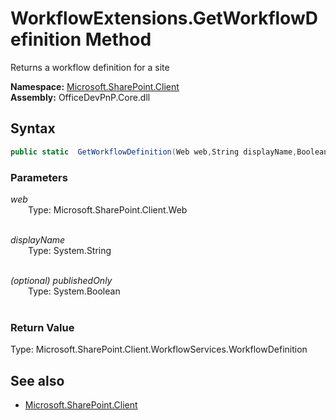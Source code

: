 # WorkflowExtensions.GetWorkflowDefinition Method  
Returns a workflow definition for a site  

**Namespace:** [Microsoft.SharePoint.Client](Microsoft.SharePoint.Client.md)  
**Assembly:** OfficeDevPnP.Core.dll  
## Syntax
```C#
public static  GetWorkflowDefinition(Web web,String displayName,Boolean publishedOnly)
```
### Parameters
*web*  
&emsp;&emsp;Type: Microsoft.SharePoint.Client.Web  
&emsp;&emsp;  
  
*displayName*  
&emsp;&emsp;Type: System.String  
&emsp;&emsp;  
  
*(optional) publishedOnly*  
&emsp;&emsp;Type: System.Boolean  
&emsp;&emsp;  
  
### Return Value
Type: Microsoft.SharePoint.Client.WorkflowServices.WorkflowDefinition  


## See also
- [Microsoft.SharePoint.Client](Microsoft.SharePoint.Client.md)
